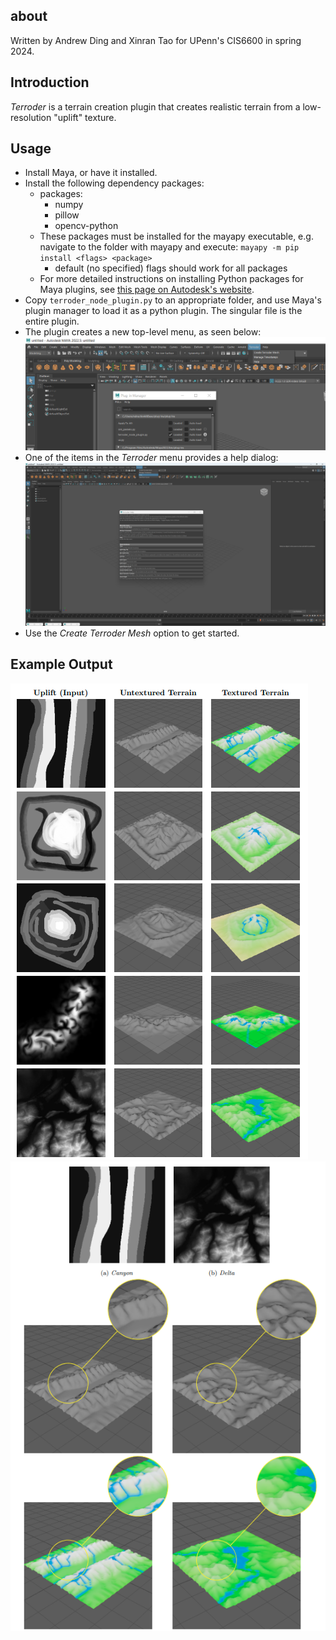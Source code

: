 ## about
Written by Andrew Ding and Xinran Tao for UPenn's CIS6600 in spring 2024.

## Introduction
_Terroder_ is a terrain creation plugin that creates realistic terrain from a low-resolution "uplift" texture.

## Usage
- Install Maya, or have it installed.
- Install the following dependency packages:
    - packages: 
        - numpy
        - pillow
        - opencv-python
    - These packages must be installed for the mayapy executable, e.g. navigate to the folder with mayapy and execute: ```mayapy -m pip install <flags> <package>```
        - default (no specified) flags should work for all packages
    - For more detailed instructions on installing Python packages for Maya plugins, see [this page on Autodesk's website](https://help.autodesk.com/view/MAYAUL/2024/ENU/?guid=GUID-72A245EC-CDB4-46AB-BEE0-4BBBF9791627).
- Copy ```terroder_node_plugin.py``` to an appropriate folder, and use Maya's plugin manager to load it as a python plugin. The singular file is the entire plugin.
- The plugin creates a new top-level menu, as seen below:
![](readme_images/top_level_menu.png)
- One of the items in the _Terroder_ menu provides a help dialog:
![](readme_images/help_menu.png)
- Use the _Create Terroder Mesh_ option to get started.

## Example Output
![](readme_images/output_table.png)
![](readme_images/output_highlight.png)
